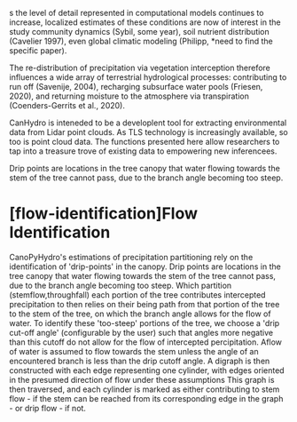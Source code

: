 
s the level of detail represented in computational models continues to increase, localized estimates of these conditions are now of interest in the study community dynamics (Sybil, some year), soil nutrient distribution (Cavelier 1997), even global climatic modeling (Philipp, \*need to find the specific paper).

The re-distribution of precipitation via vegetation interception therefore influences a wide array of terrestrial hydrological processes: contributing to run off (Savenije, 2004), recharging subsurface water pools (Friesen, 2020), and returning moisture to the atmosphere via transpiration (Coenders-Gerrits et al., 2020).

CanHydro is inteneded to be a developlent tool for extracting environmental data from Lidar point clouds. As TLS technology is increasingly available, so too is point cloud data. The functions presented here allow researchers to tap into a treasure trove of existing data to empowering new inferencees.

Drip points are locations in the tree canopy that water flowing towards the stem of the tree cannot pass, due to the branch angle becoming too steep.



# [flow-identification]Flow Identification
CanoPyHydro's estimations of precipitation partitioning rely on the identification of 'drip-points' in the canopy. Drip points are locations in the tree canopy that water flowing towards the stem of the tree cannot pass, due to the branch angle becoming too steep. Which partition (stemflow,throughfall) each portion of the tree contributes intercepted precipitation to then relies on their being path from that portion of the tree to the stem of the tree, on which the branch angle allows for the flow of water. To identify these 'too-steep' portions of the tree, we choose a 'drip cut-off angle' (configurable by the user) such that angles more negative than this cutoff do not allow for the flow of intercepted percipitation.  Aflow of water is assumed to flow towards the stem unless the angle of an encountered branch is less than the drip cutoff angle.
A digraph is then constructed with each edge representing one cylinder, with edges oriented in the presumed direction of flow  under these assumptions This graph is then traversed, and each cylinder is marked as either contributing to stem flow  - if the stem can be reached from its corresponding edge in the graph - or drip flow - if not.

